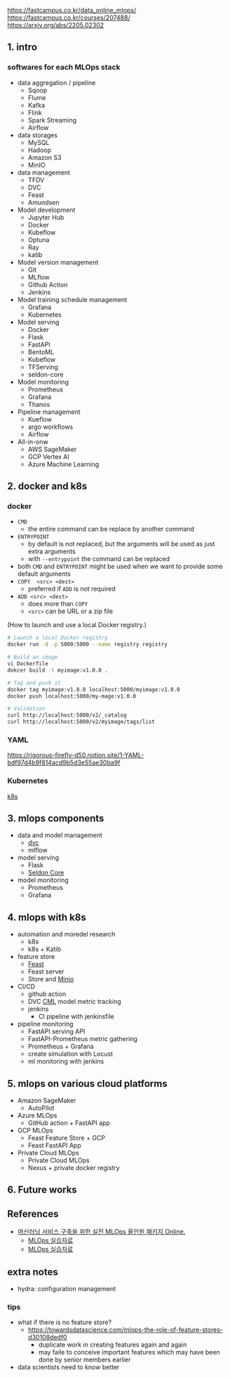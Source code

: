 https://fastcampus.co.kr/data_online_mlops/
https://fastcampus.co.kr/courses/207488/
https://arxiv.org/abs/2205.02302

## 1. intro

### softwares for each MLOps stack

- data aggregation / pipeline
  - Sqoop
  - Flume
  - Kafka
  - Flink
  - Spark Streaming
  - Airflow
- data storages
  - MySQL
  - Hadoop
  - Amazon S3
  - MinIO
- data management
  - TFDV
  - DVC
  - Feast
  - Amundsen
- Model development
  - Jupyter Hub
  - Docker
  - Kubeflow
  - Optuna
  - Ray
  - katib
- Model version management
  - Git
  - MLflow
  - Github Action
  - Jenkins
- Model training schedule management
  - Grafana
  - Kubernetes
- Model serving
  - Docker
  - Flask
  - FastAPI
  - BentoML
  - Kubeflow
  - TFServing
  - seldon-core
- Model monitoring
  - Prometheus
  - Grafana
  - Thanos
- Pipeline management
  - Kueflow
  - argo workflows
  - Airflow
- All-in-onw
  - AWS SageMaker
  - GCP Vertex AI
  - Azure Machine Learning

## 2. docker and k8s

### docker

- `CMD`
  - the entire command can be replace by another command
- `ENTRYPOINT`
  - by default is not replaced, but the arguments will be used as just extra arguments
  - with `--entrypoint` the command can be replaced
- both `CMD` and `ENTRYPOINT` might be used when we want to provide some default arguments
- `COPY  <src> <dest>`
  - preferred if `ADD` is not required
- `ADD <src> <dest>`
  - does more than `COPY`
  - `<src>` can be URL or a zip file

(How to launch and use a local Docker registry.)

```bash
# Launch a local Docker registry
docker run -d -p 5000:5000 --name registry registry

# Build an image
vi Dockerfile
dokcer build -t myimage:v1.0.0 .

# Tag and push it
docker tag myimage:v1.0.0 localhost:5000/myimage:v1.0.0
docker push localhost:5000/my-mage:v1.0.0

# Validation
curl http://localhost:5000/v2/_catalog
curl http://localhost:5000/v2/myimage/tags/list
```

### YAML

https://rigorous-firefly-d50.notion.site/1-YAML-bdf97d4b9f814acd9b5d3e55ae30ba9f

### Kubernetes

[k8s](./kubernetes.md)

## 3. mlops components

- data and model management
  - [dvc](https://dvc.org/)
  - mlflow
- model serving
  - Flask
  - [Seldon Core](https://github.com/SeldonIO/seldon-core/)
- model monitoring
   - Prometheus
   - Grafana

## 4. mlops with k8s

- automation and moredel research
  - k8s
  - k8s + Katib
- feature store
  - [Feast](https://feast.dev/)
  - Feast server
  - Store and [Minio](https://min.io/)
- CI/CD
  - github action
  - DVC [CML](https://cml.dev/) model metric tracking
  - jenkins
    - CI pipeline with jenkinsfile
- pipeline monitoring
  - FastAPI serving API
  - FastAPI-Prometheus metric gathering
  - Prometheus + Grafana
  - create simulation with Locust
  - ml monitoring with jenkins

## 5. mlops on various cloud platforms

- Amazon SageMaker
  - AutoPilot
- Azure MLOps
  - GitHub action + FastAPI app
- GCP MLOps
  - Feast Feature Store + GCP
  - Feast FastAPI App
- Private Cloud MLOps
  - Private Cloud MLOps
  - Nexus + private docker registry

## 6. Future works

## References

- [머신러닝 서비스 구축을 위한 실전 MLOps 올인원 패키지 Online.](https://fastcampus.co.kr/courses/207488)
  - [MLOps 실습자료](https://sour-source-3a5.notion.site/MLOps-b5c20da66b5a407b83e8097d82329f98)
  - [MLOps 실습자료](https://rigorous-firefly-d50.notion.site/MLOps-486a7bcd320b4e9f93a70b5691b88dd1)

## extra notes

- hydra: configuration management

### tips

- what if there is no feature store?
  - https://towardsdatascience.com/mlops-the-role-of-feature-stores-d30108dedf0
    - duplicate work in creating features again and again
    - may faile to conceive important features which may have been done by senior members earlier
- data scientists need to know better
